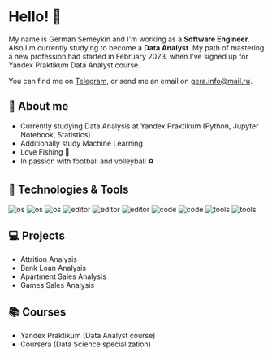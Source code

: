 # Hello! 👋

My name is German Semeykin and I'm working as a **Software Engineer**. Also I'm currently studying to become a **Data Analyst**. My path of mastering a new profession had started in February 2023, when I've signed up for Yandex Praktikum Data Analyst course.

You can find me on [Telegram][1], or send me an email on gera.info@mail.ru.


## 💬 About me

- Currently studying Data Analysis at Yandex Praktikum (Python, Jupyter Notebook, Statistics)
- Additionally study Machine Learning
- Love Fishing 🎣
- In passion with football and volleyball ⚽


## 🔧 Technologies & Tools

![os](https://img.shields.io/badge/OS-Mac_OS-informational?style=flat&logo=apple&logoColor=white&color=2bbc8a)
![os](https://img.shields.io/badge/OS-Linux-informational?style=flat&logo=ubuntu&logoColor=white&color=2bbc8a)
![os](https://img.shields.io/badge/OS-Windows-informational?style=flat&logo=windows&logoColor=white&color=2bbc8a)
![editor](https://img.shields.io/badge/Editor-Visual_Studio_Code-informational?style=flat&logo=visual%20studio%20code&logoColor=white&color=2bbc8a)
![editor](https://img.shields.io/badge/Editor-Visual_Studio-informational?style=flat&logo=visual%20studio&logoColor=white&color=2bbc8a)
![editor](https://img.shields.io/badge/Editor-Jupyter_Notebook-informational?style=flat&logo=jupyter&logoColor=white&color=2bbc8a)
![code](https://img.shields.io/badge/Code-Python-informational?style=flat&logo=python&logoColor=white&color=2bbc8a)
![code](https://img.shields.io/badge/Code-C++-informational?style=flat&logo=c%2B%2B&logoColor=white&color=2bbc8a)
![tools](https://img.shields.io/badge/Tools-Git-informational?style=flat&logo=git&logoColor=white&color=2bbc8a)
![tools](https://img.shields.io/badge/Tools-PostgreSQL-informational?style=flat&logo=postgresql&logoColor=white&color=2bbc8a)


## 💻 Projects

- Attrition Analysis
- Bank Loan Analysis
- Apartment Sales Analysis
- Games Sales Analysis


## 📚 Courses

- Yandex Praktikum (Data Analyst course)
- Coursera (Data Science specialization)


<!-- Links to social media accounts -->

[1]: https://t.me/cemeykin
